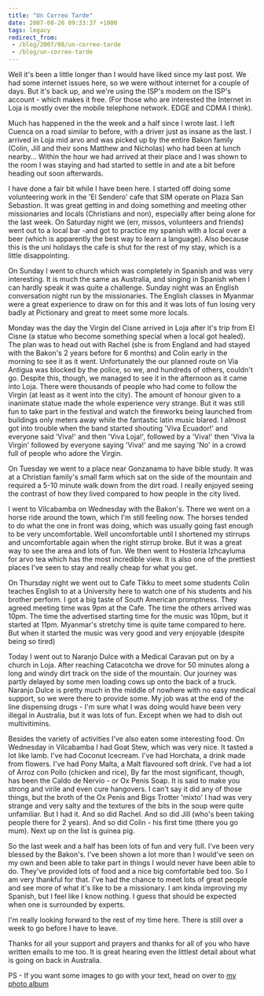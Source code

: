 ```yaml
---
title: "Un Correo Tarde"
date: 2007-08-26 09:33:37 +1000
tags: legacy
redirect_from:
 - /blog/2007/08/un-correo-tarde
 - /blog/un-correo-tarde
---
```


Well it's been a little longer than I would have liked since my last post. We had some internet issues here, so we were without internet for a couple of days. But it's back up, and we're using the ISP's modem on the ISP's account - which makes it free. (For those who are interested the Internet in Loja is mostly over the mobile telephone network. EDGE and CDMA I think).

Much has happened in the the week and a half since I wrote last. I left Cuenca on a road similar to before, with a driver just as insane as the last. I arrived in Loja mid arvo and was picked up by the entire Bakon family (Colin, Jill and their sons Matthew and Nicholas) who had been at lunch nearby...<!--break--> Within the hour we had arrived at their place and I was shown to the room I was staying and had started to settle in and ate a bit before heading out soon afterwards.

I have done a fair bit while I have been here. I started off doing some volunteering work in the 'El Sendero' cafe that SIM operate on Plaza San Sebastion. It was great getting in and doing something and meeting other missionaries and locals (Christians and non), especially after being alone for the last week. On Saturday night we (err, missos, volunteers and friends) went out to a local bar -and got to practice my spanish with a local over a beer (which is apparently the best way to learn a language). Also because this is the uni holidays the cafe is shut for the rest of my stay, which is a little disappointing.

On Sunday I went to church which was completely in Spanish and was very interesting. It is much the same as Australia, and singing in Spanish when I can hardly speak it was quite a challenge. Sunday night was an English conversation night run by the missionaries. The English classes in Myanmar were a great experience to draw on for this and it was lots of fun losing very badly at Pictionary and great to meet some more locals.

Monday was the day the Virgin del Cisne arrived in Loja after it's trip from El Cisne (a statue who become something special when a local got healed). The plan was to head out with Rachel (she is from England and had stayed with the Bakon's 2 years before for 6 months) and Colin early in the morning to see it as it went. Unfortunately the our planned route on Via Antigua was blocked by the police, so we, and hundreds of others, couldn't go. Despite this, though, we managed to see it in the afternoon as it came into Loja. There were thousands of people who had come to follow the Virgin (at least as it went into the city). The amount of honour given to a inanimate statue made the whole experience very strange. But it was still fun to take part in the festival and watch the fireworks being launched from buildings only meters away while the fantastic latin music blared. I almost got into trouble when the band started shouting 'Viva Ecuador!' and everyone said 'Viva!' and then 'Viva Loja!', followed by a 'Viva!' then 'Viva la Virgin' followed by everyone saying 'Viva!' and me saying 'No' in a crowd full of people who adore the Virgin.

On Tuesday we went to a place near Gonzanama to have bible study. It was at a Christian family's small farm which sat on the side of the mountain and required a 5-10 minute walk down from the dirt road. I really enjoyed seeing the contrast of how they lived compared to how people in the city lived.

I went to Vilcabamba on Wednesday with the Bakon's. There we went on a horse ride around the town, which I'm still feeling now. The horses tended to do what the one in front was doing, which was usually going fast enough to be very uncomfortable. Well uncomfortable until I shortened my stirrups and uncomfortable again when the right stirrup broke. But it was a great way to see the area and lots of fun. We then went to Hosteria Izhcayluma for arvo tea which has the most incredible view. It is also one of the prettiest places I've seen to stay and really cheap for what you get.

On Thursday night we went out to Cafe Tikku to meet some students Colin teaches English to at a University here to watch one of his students and his brother perform. I got a big taste of South American promptness. They agreed meeting time was 9pm at the Cafe. The time the others arrived was 10pm. The time the advertised starting time for the music was 10pm, but it started at 11pm. Myanmar's stretchy time is quite tame compared to here. But when it started the music was very good and very enjoyable (despite being so tired)

Today I went out to Naranjo Dulce with a Medical Caravan put on by a church in Loja. After reaching Catacotcha we drove for 50 minutes along a long and windy dirt track on the side of the mountain. Our journey was partly delayed by some men loading cows up onto the back of a truck. Naranjo Dulce is pretty much in the middle of nowhere with no easy medical support, so we were there to provide some. My job was at the end of the line dispensing drugs - I'm sure what I was doing would have been very illegal in Australia, but it was lots of fun. Except when we had to dish out multivitimins.


Besides the variety of activities I've also eaten some interesting food. On Wednesday in Vilcabamba I had Goat Stew, which was very nice. It tasted a lot like lamb. I've had Coconut Icecream. I've had Horchata, a drink made from flowers. I've had Pony Malta, a Malt flavoured soft drink. I've had a lot of Arroz con Pollo (chicken and rice), By far the most significant, though, has been the Caldo de Nervio - or Ox Penis Soap. It is said to make you strong and virile and even cure hangovers. I can't say it did any of those things, but the broth of the Ox Penis and Bigs Trotter 'mixto' I had was very strange and very salty and the textures of the bits in the soup were quite unfamiliar. But I had it. And so did Rachel. And so did Jill (who's been taking people there for 2 years). And so did Colin - his first time (there you go mum). Next up on the list is guinea pig.


So the last week and a half has been lots of fun and very full. I've been very blessed by the Bakon's. I've been shown a lot more than I would've seen on my own and been able to take part in things I would never have been able to do. They've provided lots of food and a nice big comfortable bed too. So I am very thankful for that. I've had the chance to meet lots of great people and see more of what it's like to be a missionary. I am kinda improving my Spanish, but I feel like I know nothing. I guess that should be expected when one is surrounded by experts.

I'm really looking forward to the rest of my time here. There is still over a week to go before I have to leave.

Thanks for all your support and prayers and thanks for all of you who have written emails to me too. It is great hearing even the littlest detail about what is going on back in Australia.

PS - If you want some images to go with your text, head on over to <a href="http://picasaweb.google.com/calebbrown01/SouthAmerica2007">my photo album</a>

